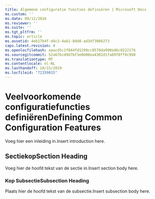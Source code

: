 ```yaml
---
title: Algemene configuratie functies definiëren | Microsoft Docs
ms.custom: ''
ms.date: 09/12/2016
ms.reviewer: ''
ms.suite: ''
ms.tgt_pltfrm: ''
ms.topic: article
ms.assetid: 4eb17b4f-d4c3-4ab1-8dd8-ad34f300b273
caps.latest.revision: 4
ms.openlocfilehash: aaacd5c1f844fd1299cc9570da990a46c0222176
ms.sourcegitcommit: 52a67bcd9d7bf3e8600ea4302d1fa8970ff9c998
ms.translationtype: MT
ms.contentlocale: nl-NL
ms.lasthandoff: 10/15/2019
ms.locfileid: "72359015"
---
```

# <a name="defining-common-configuration-features"></a><span data-ttu-id="d8499-102">Veelvoorkomende configuratiefuncties definiëren</span><span class="sxs-lookup"><span data-stu-id="d8499-102">Defining Common Configuration Features</span></span>

<span data-ttu-id="d8499-103">Voeg hier een inleiding in.</span><span class="sxs-lookup"><span data-stu-id="d8499-103">Insert introduction here.</span></span>

## <a name="section-heading"></a><span data-ttu-id="d8499-104">Sectiekop</span><span class="sxs-lookup"><span data-stu-id="d8499-104">Section Heading</span></span>

<span data-ttu-id="d8499-105">Voeg hier de hoofd tekst van de sectie in.</span><span class="sxs-lookup"><span data-stu-id="d8499-105">Insert section body here.</span></span>

### <a name="subsection-heading"></a><span data-ttu-id="d8499-106">Kop Subsectie</span><span class="sxs-lookup"><span data-stu-id="d8499-106">Subsection Heading</span></span>

<span data-ttu-id="d8499-107">Plaats hier de hoofd tekst van de subsectie.</span><span class="sxs-lookup"><span data-stu-id="d8499-107">Insert subsection body here.</span></span>
